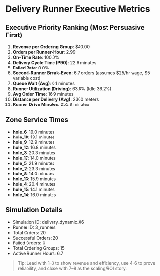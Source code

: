 # Delivery Runner Executive Metrics

## Executive Priority Ranking (Most Persuasive First)
1. **Revenue per Ordering Group**: $40.00
2. **Orders per Runner‑Hour**: 2.99
3. **On‑Time Rate**: 100.0%
4. **Delivery Cycle Time (P90)**: 22.6 minutes
5. **Failed Rate**: 0.0%
6. **Second‑Runner Break‑Even**: 6.7 orders (assumes $25/hr wage, $5 variable cost)
7. **Queue Wait (Avg)**: 0.1 minutes
8. **Runner Utilization (Driving)**: 63.8% (Idle 36.2%)
9. **Avg Order Time**: 16.9 minutes
10. **Distance per Delivery (Avg)**: 2300 meters
11. **Runner Drive Minutes**: 255.9 minutes

## Zone Service Times
- **hole_6**: 19.0 minutes
- **hole_18**: 13.1 minutes
- **hole_9**: 12.9 minutes
- **hole_12**: 16.8 minutes
- **hole_3**: 20.3 minutes
- **hole_17**: 14.0 minutes
- **hole_5**: 21.9 minutes
- **hole_2**: 23.3 minutes
- **hole_8**: 14.0 minutes
- **hole_13**: 15.9 minutes
- **hole_4**: 20.4 minutes
- **hole_15**: 14.1 minutes
- **hole_14**: 16.0 minutes


## Simulation Details
- Simulation ID: delivery_dynamic_06
- Runner ID: 3_runners
- Total Orders: 20
- Successful Orders: 20
- Failed Orders: 0
- Total Ordering Groups: 15
- Active Runner Hours: 6.7

> Tip: Lead with 1–3 to show revenue and efficiency, use 4–6 to prove reliability, and close with 7–8 as the scaling/ROI story.
